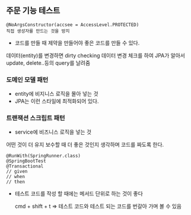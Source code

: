 ## 주문 기능 테스트
    @NoArgsConstructor(accsee = AccessLevel.PROTECTED)
    직접 생성자를 만드는 것을 방지
- 코드를 만들 때 제약을 만들어야 좋은 코드를 만들 수 있다.

데이터(entity)를 변경하면 dirty checking 데이터 변경 체크를 하여 JPA가 알아서 update, delete..등의 query를 날려줌

### 도메인 모델 패턴
- entity에 비지니스 로직을 몰아 넣는 것
- JPA는 이런 스타일에 최적화되어 있다.
### 트랜잭션 스크립트 패턴
- service에 비즈니스 로직을 넣는 것

어떤 것이 더 유지 보수할 때 더 좋은 것인지 생각하며 코드를 짜도록 한다.

    @RunWith(SpringRunner.class)
    @SpringBootTest
    @Transactional
    // given
    // when
    // then

- 테스트 코드를 작성 할 때에는 메서드 단위로 하는 것이 좋다


    cmd + shift + t 
    => 테스트 코드와 테스트 되는 코드를 번갈아 가며 볼 수 있음

